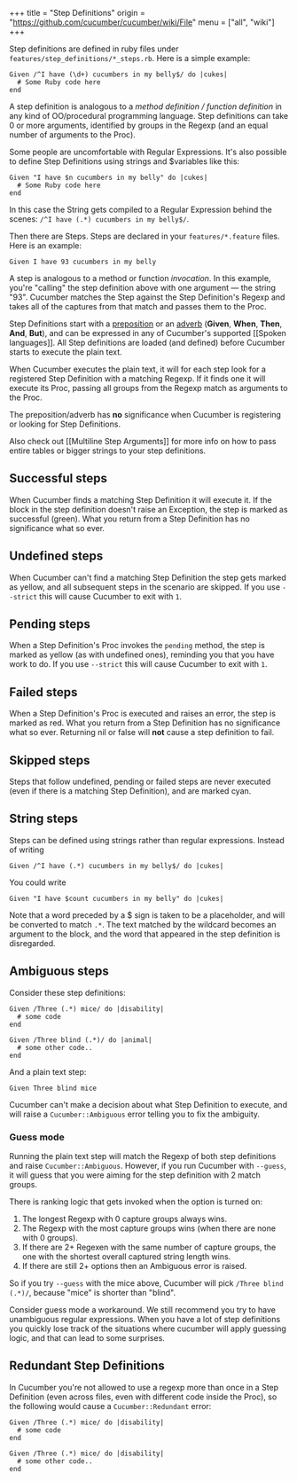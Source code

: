 +++
title = "Step Definitions"
origin = "https://github.com/cucumber/cucumber/wiki/File"
menu = ["all", "wiki"]
+++

Step definitions are defined in ruby files under <code>features/step\_definitions/\*\_steps.rb</code>. Here is a simple example:

```
Given /^I have (\d+) cucumbers in my belly$/ do |cukes|
  # Some Ruby code here
end
```

A step definition is analogous to a *method definition / function definition* in any kind of OO/procedural programming language. Step definitions can take 0 or more arguments, identified by groups in the Regexp (and an equal number of arguments to the Proc).

Some people are uncomfortable with Regular Expressions. It's also possible to define Step Definitions using strings and $variables like this:

```
Given "I have $n cucumbers in my belly" do |cukes|
  # Some Ruby code here
end
```

In this case the String gets compiled to a Regular Expression behind the scenes: <code>/^I have (.\*) cucumbers in my belly$/</code>.

Then there are Steps. Steps are declared in your <code>features/\*.feature</code> files. Here is an example:

    Given I have 93 cucumbers in my belly

A step is analogous to a method or function *invocation*. In this example, you're "calling" the step definition above with one argument — the string "93". Cucumber matches the Step against the Step Definition's Regexp and takes all of the captures from that match and passes them to the Proc.

Step Definitions start with a [preposition](http://www.merriam-webster.com/dictionary/given) or an [adverb](http://www.merriam-webster.com/dictionary/when) (**Given**, **When**, **Then**, **And**, **But**), and can be expressed in any of Cucumber's supported \[\[Spoken languages\]\]. All Step definitions are loaded (and defined) before Cucumber starts to execute the plain text.

When Cucumber executes the plain text, it will for each step look for a registered Step Definition with a matching Regexp. If it finds one it will execute its Proc, passing all groups from the Regexp match as arguments to the Proc.

The preposition/adverb has **no** significance when Cucumber is registering or looking for Step Definitions.

Also check out \[\[Multiline Step Arguments\]\] for more info on how to pass entire tables or bigger strings to your step definitions.

Successful steps
----------------

When Cucumber finds a matching Step Definition it will execute it. If the block in the step definition doesn't raise an Exception, the step is marked as successful (green). What you return from a Step Definition has no significance what so ever.

Undefined steps
---------------

When Cucumber can't find a matching Step Definition the step gets marked as yellow, and all subsequent steps in the scenario are skipped. If you use <code>--strict</code> this will cause Cucumber to exit with <code>1</code>.

Pending steps
-------------

When a Step Definition's Proc invokes the <code>pending</code> method, the step is marked as yellow (as with undefined ones), reminding you that you have work to do. If you use <code>--strict</code> this will cause Cucumber to exit with <code>1</code>.

Failed steps
------------

When a Step Definition's Proc is executed and raises an error, the step is marked as red. What you return from a Step Definition has no significance what so ever. Returning nil or false will **not** cause a step definition to fail.

Skipped steps
-------------

Steps that follow undefined, pending or failed steps are never executed (even if there is a matching Step Definition), and are marked cyan.

String steps
------------

Steps can be defined using strings rather than regular expressions. Instead of writing

```
Given /^I have (.*) cucumbers in my belly$/ do |cukes|
```

You could write

```
Given "I have $count cucumbers in my belly" do |cukes|
```

Note that a word preceded by a $ sign is taken to be a placeholder, and will be converted to match `.*`. The text matched by the wildcard becomes an argument to the block, and the word that appeared in the step definition is disregarded.

Ambiguous steps
---------------

Consider these step definitions:

```
Given /Three (.*) mice/ do |disability|
  # some code
end

Given /Three blind (.*)/ do |animal|
  # some other code..
end
```

And a plain text step:

    Given Three blind mice

Cucumber can't make a decision about what Step Definition to execute, and will raise a <code>Cucumber::Ambiguous</code> error telling you to fix the ambiguity.

### Guess mode

Running the plain text step will match the Regexp of both step definitions and raise <code>Cucumber::Ambiguous</code>. However,
if you run Cucumber with <code>--guess</code>, it will guess that you were aiming for the step definition with 2 match groups.

There is ranking logic that gets invoked when the option is turned on:

1.  The longest Regexp with 0 capture groups always wins.
2.  The Regexp with the most capture groups wins (when there are none with 0 groups).
3.  If there are 2+ Regexen with the same number of capture groups, the one with the shortest overall captured string length wins.
4.  If there are still 2+ options then an Ambiguous error is raised.

So if you try <code>--guess</code> with the mice above, Cucumber will pick <code>/Three blind (.\*)/</code>, because "mice" is shorter than "blind".

Consider guess mode a workaround. We still recommend you try to have unambiguous regular expressions. When you have a lot of step definitions you quickly lose track of the situations where cucumber will apply guessing logic, and that can lead to some surprises.

Redundant Step Definitions
--------------------------

In Cucumber you're not allowed to use a regexp more than once in a Step Definition (even across files, even with different code inside the Proc), so the following would cause a <code>Cucumber::Redundant</code> error:

```
Given /Three (.*) mice/ do |disability|
  # some code
end

Given /Three (.*) mice/ do |disability|
  # some other code..
end
```
